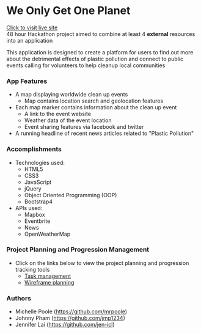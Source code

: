# We Only Get One Planet
<a href="https://cleanuplocator.jen-icl.com/" target="_blank">Click to visit live site</a><br>
48 hour Hackathon project aimed to combine at least 4 **external** resources into an application

This application is designed to create a platform for users to find out more about the detrimental effects of plastic pollution and connect to public events calling for volunteers to help cleanup local communities

### App Features
- A map displaying worldwide clean up events
    - Map contains location search and geolocation features
- Each map marker contains information about the clean up event
    - A link to the event website
    - Weather data of the event location
    - Event sharing features via facebook and twitter
- A running headline of recent news articles related to "Plastic Pollution"

### Accomplishments
- Technologies used:
    - HTML5
    - CSS3
    - JavaScript
    - jQuery
    - Object Oriented Programming (OOP)
    - Bootstrap4
- APIs used:
    - Mapbox
    - Eventbrite
    - News
    - OpenWeatherMap

### Project Planning and Progression Management
- Click on the links below to view the project planning and progression tracking tools
   - <a href="https://www.meistertask.com/projects/3tz8qws488/join/" target="_blank">Task management</a>
   - <a href="https://www.figma.com/file/Y2VYMBVclPCAWMqVwSh5X4vE/Hackathon-2?node-id=0%3A1" target="_blank">Wireframe planning</a>

### Authors
- Michelle Poole (https://github.com/mrpoole)
- Johnny Pham (https://github.com/jmp1234)
- Jennifer Lai (https://github.com/jen-icl)
